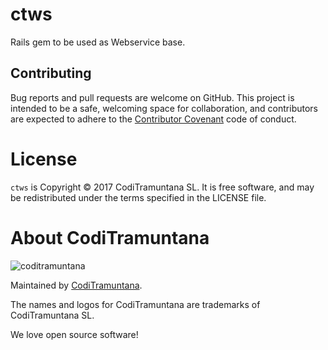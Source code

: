 # ctws

Rails gem to be used as Webservice base.

## Contributing

Bug reports and pull requests are welcome on GitHub. This project is intended to be a safe, welcoming space for collaboration, and contributors are expected to adhere to the [Contributor Covenant](http://contributor-covenant.org) code of conduct.


# License

`ctws` is Copyright © 2017 CodiTramuntana SL. It is free software, and may be redistributed under the terms specified in the LICENSE file.

# About CodiTramuntana

![coditramuntana](http://www.coditramuntana.com/assets/ic_logo_medium.png)

Maintained by [CodiTramuntana](http://www.coditramuntana.com).

The names and logos for CodiTramuntana are trademarks of CodiTramuntana SL.

We love open source software!

